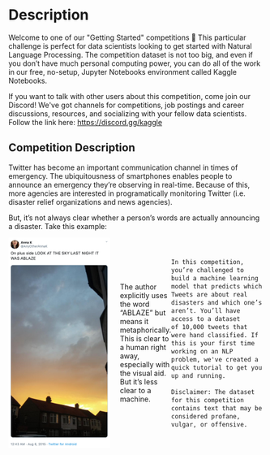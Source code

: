 # Description
Welcome to one of our "Getting Started" competitions 👋
This particular challenge is perfect for data scientists looking to get started with Natural Language Processing. The competition dataset is not too big, and even if you don’t have much personal computing power, you can do all of the work in our free, no-setup, Jupyter Notebooks environment called Kaggle Notebooks.

If you want to talk with other users about this competition, come join our Discord! We've got channels for competitions, job postings and career discussions, resources, and socializing with your fellow data scientists. Follow the link here: https://discord.gg/kaggle

## Competition Description
Twitter has become an important communication channel in times of emergency.
The ubiquitousness of smartphones enables people to announce an emergency they’re observing in real-time. Because of this, more agencies are interested in programatically monitoring Twitter (i.e. disaster relief organizations and news agencies).

But, it’s not always clear whether a person’s words are actually announcing a disaster. Take this example:

<div style="display: flex; align-items: center;">
  <img src="image/tweet_screenshot.png" alt="Diagram" width="200" style="margin-right: 20px;"/>
  <p>
   The author explicitly uses the word “ABLAZE” but means it metaphorically. This is clear to a human right away, especially with the visual aid. But it’s less clear to a machine.
    
    In this competition, you’re challenged to build a machine learning model that predicts which Tweets are about real disasters and which one’s aren’t. You’ll have access to a dataset     of 10,000 tweets that were hand classified. If this is your first time working on an NLP problem, we've created a quick tutorial to get you up and running.
    
    Disclaimer: The dataset for this competition contains text that may be considered profane, vulgar, or offensive.
  </p>
</div>

